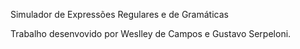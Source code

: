 Simulador de Expressões Regulares e de Gramáticas

Trabalho desenvovido por Weslley de Campos e Gustavo Serpeloni.
